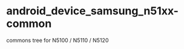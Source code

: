 android_device_samsung_n51xx-common
===================================

commons tree for N5100 / N5110 / N5120
